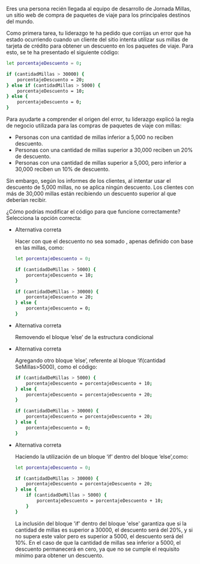 Eres una persona recién llegada al equipo de desarrollo de Jornada Millas, un sitio web de compra de paquetes de viaje para los principales destinos del mundo.

Como primera tarea, tu liderazgo te ha pedido que corrijas un error que ha estado ocurriendo cuando un cliente del sitio intenta utilizar sus millas de tarjeta de crédito para obtener un descuento en los paquetes de viaje. Para esto, se te ha presentado el siguiente código:

```bash
let porcentajeDescuento = 0;

if (cantidadMillas > 30000) {
    porcentajeDescuento = 20;
} else if (cantidadMillas > 5000) {
    porcentajeDescuento = 10;
} else {
    porcentajeDescuento = 0;
}
```

Para ayudarte a comprender el origen del error, tu liderazgo explicó la regla de negocio utilizada para las compras de paquetes de viaje con millas:

- Personas con una cantidad de millas inferior a 5,000 no reciben descuento.
- Personas con una cantidad de millas superior a 30,000 reciben un 20% de descuento.
- Personas con una cantidad de millas superior a 5,000, pero inferior a 30,000 reciben un 10% de descuento.

Sin embargo, según los informes de los clientes, al intentar usar el descuento de 5,000 millas, no se aplica ningún descuento. Los clientes con más de 30,000 millas están recibiendo un descuento superior al que deberían recibir.

¿Cómo podrías modificar el código para que funcione correctamente? Selecciona la opción correcta:

- Alternativa correta
    
    Hacer con que el descuento no sea somado , apenas definido con base en las millas, como:
    
    ```bash
    let porcentajeDescuento = 0;
    
    if (cantidadDeMillas > 5000) {
        porcentajeDescuento = 10;
    }
    
    if (cantidadDeMillas > 30000) {
        porcentajeDescuento = 20;
    } else {
        porcentajeDescuento = 0;
    }
    ```
    
- Alternativa correta
    
    Removendo el bloque ‘else’ de la estructura condicional
    
- Alternativa correta
    
    Agregando otro bloque ‘else’, referente al bloque ‘if(cantidad SeMillas>5000), como el código:
    
    ```bash
    if (cantidadDeMillas > 5000) {
        porcentajeDescuento = porcentajeDescuento + 10;
    } else {
        porcentajeDescuento = porcentajeDescuento + 20;
    }
    
    if (cantidadDeMillas > 30000) {
        porcentajeDescuento = porcentajeDescuento + 20;
    } else {
        porcentajeDescuento = 0;
    }
    ```
    
- Alternativa correta
    
    Haciendo la utilización de un bloque ‘if’ dentro del bloque ‘else’,como:
    
    ```bash
    let porcentajeDescuento = 0;
    
    if (cantidadDeMillas > 30000) {
        porcentajeDescuento = porcentajeDescuento + 20;
    } else {
        if (cantidadDeMillas > 5000) {
            porcentajeDescuento = porcentajeDescuento + 10;
        }
    }
    ```
    
    La inclusión del bloque 'if' dentro del bloque 'else' garantiza que si la cantidad de millas es superior a 30000, el descuento será del 20%, y si no supera este valor pero es superior a 5000, el descuento será del 10%. En el caso de que la cantidad de millas sea inferior a 5000, el descuento permanecerá en cero, ya que no se cumple el requisito mínimo para obtener un descuento.